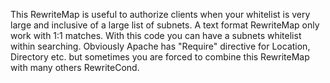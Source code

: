 This RewriteMap is useful to authorize clients when your whitelist is very large and inclusive of a large list of subnets.
A text format RewriteMap only work with 1:1 matches. With this code you can have a subnets whitelist within searching.
Obviously Apache has "Require" directive for Location, Directory etc. but sometimes you are forced to combine this RewriteMap with many others RewriteCond.

